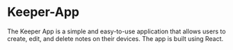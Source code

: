 # Keeper-App
The Keeper App is a simple and easy-to-use application that allows users to create, edit, and delete notes on their devices. The app is built using React.

